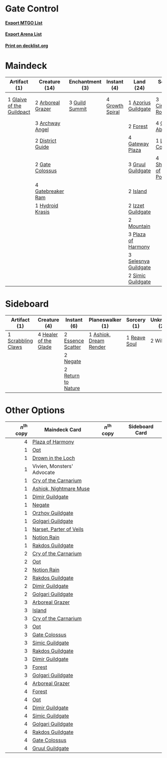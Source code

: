 # Gate Control

#### [Export MTGO List](../collection/Gate%20Control/Gate%20Control.txt)
#### [Export Arena List](../collection/Gate%20Control/Gate%20Control_arena.txt)
#### [Print on decklist.org](http://decklist.org/?deckmain=2%09Arboreal%20Grazer%0A3%09Archway%20Angel%0A1%09Azorius%20Guildgate%0A3%09Circuitous%20Route%0A2%09District%20Guide%0A2%09Expansion%20/%20Explosion%0A2%09Forest%0A2%09Gate%20Colossus%0A4%09Gatebreaker%20Ram%0A4%09Gates%20Ablaze%0A4%09Gateway%20Plaza%0A1%09Glaive%20of%20the%20Guildpact%0A4%09Growth%20Spiral%0A3%09Gruul%20Guildgate%0A3%09Guild%20Summit%0A1%09Hydroid%20Krasis%0A2%09Island%0A2%09Izzet%20Guildgate%0A1%09Lava%20Coil%0A2%09Mountain%0A3%09Plaza%20of%20Harmony%0A3%09Selesnya%20Guildgate%0A4%09Shimmer%20of%20Possibility%0A2%09Simic%20Guildgate&deckside=1%09Ashiok,%20Dream%20Render%0A2%09Essence%20Scatter%0A4%09Healer%20of%20the%20Glade%0A2%09Negate%0A1%09Reave%20Soul%0A2%09Return%20to%20Nature%0A1%09Scrabbling%20Claws%0A2%09Wilt)
# Maindeck

|                                            Artifact (1)                                            |                                       Creature (14)                                        |                                     Enchantment (3)                                     |                                       Instant (4)                                        |                                           Land (24)                                           |                                           Sorcery (12)                                            |      Unknown (2)      |
|----------------------------------------------------------------------------------------------------|--------------------------------------------------------------------------------------------|-----------------------------------------------------------------------------------------|------------------------------------------------------------------------------------------|-----------------------------------------------------------------------------------------------|---------------------------------------------------------------------------------------------------|-----------------------|
|1 [Glaive of the Guildpact](http://gatherer.wizards.com/Pages/Card/Details.aspx?multiverseid=452986)|2 [Arboreal Grazer](http://gatherer.wizards.com/Pages/Card/Details.aspx?multiverseid=461076)|3 [Guild Summit](http://gatherer.wizards.com/Pages/Card/Details.aspx?multiverseid=452791)|4 [Growth Spiral](http://gatherer.wizards.com/Pages/Card/Details.aspx?multiverseid=457322)|1 [Azorius Guildgate](http://gatherer.wizards.com/Pages/Card/Details.aspx?multiverseid=376256) |3 [Circuitous Route](http://gatherer.wizards.com/Pages/Card/Details.aspx?multiverseid=452875)      |2 Expansion / Explosion|
|                                                                                                    |3 [Archway Angel](http://gatherer.wizards.com/Pages/Card/Details.aspx?multiverseid=457147)  |                                                                                         |                                                                                          |2 [Forest](http://gatherer.wizards.com/Pages/Card/Details.aspx?multiverseid=439860)            |4 [Gates Ablaze](http://gatherer.wizards.com/Pages/Card/Details.aspx?multiverseid=457246)          |                       |
|                                                                                                    |2 [District Guide](http://gatherer.wizards.com/Pages/Card/Details.aspx?multiverseid=452878) |                                                                                         |                                                                                          |4 [Gateway Plaza](http://gatherer.wizards.com/Pages/Card/Details.aspx?multiverseid=452997)     |1 [Lava Coil](http://gatherer.wizards.com/Pages/Card/Details.aspx?multiverseid=452858)             |                       |
|                                                                                                    |2 [Gate Colossus](http://gatherer.wizards.com/Pages/Card/Details.aspx?multiverseid=457376)  |                                                                                         |                                                                                          |3 [Gruul Guildgate](http://gatherer.wizards.com/Pages/Card/Details.aspx?multiverseid=376359)   |4 [Shimmer of Possibility](http://gatherer.wizards.com/Pages/Card/Details.aspx?multiverseid=457195)|                       |
|                                                                                                    |4 [Gatebreaker Ram](http://gatherer.wizards.com/Pages/Card/Details.aspx?multiverseid=457270)|                                                                                         |                                                                                          |2 [Island](http://gatherer.wizards.com/Pages/Card/Details.aspx?multiverseid=439857)            |                                                                                                   |                       |
|                                                                                                    |1 [Hydroid Krasis](http://gatherer.wizards.com/Pages/Card/Details.aspx?multiverseid=457327) |                                                                                         |                                                                                          |2 [Izzet Guildgate](http://gatherer.wizards.com/Pages/Card/Details.aspx?multiverseid=376378)   |                                                                                                   |                       |
|                                                                                                    |                                                                                            |                                                                                         |                                                                                          |2 [Mountain](http://gatherer.wizards.com/Pages/Card/Details.aspx?multiverseid=439859)          |                                                                                                   |                       |
|                                                                                                    |                                                                                            |                                                                                         |                                                                                          |3 [Plaza of Harmony](http://gatherer.wizards.com/Pages/Card/Details.aspx?multiverseid=457398)  |                                                                                                   |                       |
|                                                                                                    |                                                                                            |                                                                                         |                                                                                          |3 [Selesnya Guildgate](http://gatherer.wizards.com/Pages/Card/Details.aspx?multiverseid=376490)|                                                                                                   |                       |
|                                                                                                    |                                                                                            |                                                                                         |                                                                                          |2 [Simic Guildgate](http://gatherer.wizards.com/Pages/Card/Details.aspx?multiverseid=376500)   |                                                                                                   |                       |


# Sideboard

|                                        Artifact (1)                                         |                                          Creature (4)                                          |                                         Instant (6)                                         |                                        Planeswalker (1)                                         |                                      Sorcery (1)                                      |Unknown (2)|
|---------------------------------------------------------------------------------------------|------------------------------------------------------------------------------------------------|---------------------------------------------------------------------------------------------|-------------------------------------------------------------------------------------------------|---------------------------------------------------------------------------------------|-----------|
|1 [Scrabbling Claws](http://gatherer.wizards.com/Pages/Card/Details.aspx?multiverseid=451173)|4 [Healer of the Glade](http://gatherer.wizards.com/Pages/Card/Details.aspx?multiverseid=466930)|2 [Essence Scatter](http://gatherer.wizards.com/Pages/Card/Details.aspx?multiverseid=426754) |1 [Ashiok, Dream Render](http://gatherer.wizards.com/Pages/Card/Details.aspx?multiverseid=461155)|1 [Reave Soul](http://gatherer.wizards.com/Pages/Card/Details.aspx?multiverseid=473065)|2 Wilt     |
|                                                                                             |                                                                                                |2 [Negate](http://gatherer.wizards.com/Pages/Card/Details.aspx?multiverseid=423707)          |                                                                                                 |                                                                                       |           |
|                                                                                             |                                                                                                |2 [Return to Nature](http://gatherer.wizards.com/Pages/Card/Details.aspx?multiverseid=461102)|                                                                                                 |                                                                                       |           |


# Other Options

|*n*<sup>th</sup> copy|                                          Maindeck Card                                           |*n*<sup>th</sup> copy|Sideboard Card|
|--------------------:|--------------------------------------------------------------------------------------------------|---------------------|--------------|
|                    4|[Plaza of Harmony](http://gatherer.wizards.com/Pages/Card/Details.aspx?multiverseid=457398)       |                     |              |
|                    1|[Opt](http://gatherer.wizards.com/Pages/Card/Details.aspx?multiverseid=442948)                    |                     |              |
|                    1|[Drown in the Loch](http://gatherer.wizards.com/Pages/Card/Details.aspx?multiverseid=473150)      |                     |              |
|                    1|Vivien, Monsters' Advocate                                                                        |                     |              |
|                    1|[Cry of the Carnarium](http://gatherer.wizards.com/Pages/Card/Details.aspx?multiverseid=457214)   |                     |              |
|                    1|[Ashiok, Nightmare Muse](http://gatherer.wizards.com/Pages/Card/Details.aspx?multiverseid=476459) |                     |              |
|                    1|[Dimir Guildgate](http://gatherer.wizards.com/Pages/Card/Details.aspx?multiverseid=376306)        |                     |              |
|                    1|[Negate](http://gatherer.wizards.com/Pages/Card/Details.aspx?multiverseid=423707)                 |                     |              |
|                    1|[Orzhov Guildgate](http://gatherer.wizards.com/Pages/Card/Details.aspx?multiverseid=376443)       |                     |              |
|                    1|[Golgari Guildgate](http://gatherer.wizards.com/Pages/Card/Details.aspx?multiverseid=376351)      |                     |              |
|                    1|[Narset, Parter of Veils](http://gatherer.wizards.com/Pages/Card/Details.aspx?multiverseid=460988)|                     |              |
|                    1|[Notion Rain](http://gatherer.wizards.com/Pages/Card/Details.aspx?multiverseid=452943)            |                     |              |
|                    1|[Rakdos Guildgate](http://gatherer.wizards.com/Pages/Card/Details.aspx?multiverseid=376465)       |                     |              |
|                    2|[Cry of the Carnarium](http://gatherer.wizards.com/Pages/Card/Details.aspx?multiverseid=457214)   |                     |              |
|                    2|[Opt](http://gatherer.wizards.com/Pages/Card/Details.aspx?multiverseid=442948)                    |                     |              |
|                    2|[Notion Rain](http://gatherer.wizards.com/Pages/Card/Details.aspx?multiverseid=452943)            |                     |              |
|                    2|[Rakdos Guildgate](http://gatherer.wizards.com/Pages/Card/Details.aspx?multiverseid=376465)       |                     |              |
|                    2|[Dimir Guildgate](http://gatherer.wizards.com/Pages/Card/Details.aspx?multiverseid=376306)        |                     |              |
|                    2|[Golgari Guildgate](http://gatherer.wizards.com/Pages/Card/Details.aspx?multiverseid=376351)      |                     |              |
|                    3|[Arboreal Grazer](http://gatherer.wizards.com/Pages/Card/Details.aspx?multiverseid=461076)        |                     |              |
|                    3|[Island](http://gatherer.wizards.com/Pages/Card/Details.aspx?multiverseid=439857)                 |                     |              |
|                    3|[Cry of the Carnarium](http://gatherer.wizards.com/Pages/Card/Details.aspx?multiverseid=457214)   |                     |              |
|                    3|[Opt](http://gatherer.wizards.com/Pages/Card/Details.aspx?multiverseid=442948)                    |                     |              |
|                    3|[Gate Colossus](http://gatherer.wizards.com/Pages/Card/Details.aspx?multiverseid=457376)          |                     |              |
|                    3|[Simic Guildgate](http://gatherer.wizards.com/Pages/Card/Details.aspx?multiverseid=376500)        |                     |              |
|                    3|[Rakdos Guildgate](http://gatherer.wizards.com/Pages/Card/Details.aspx?multiverseid=376465)       |                     |              |
|                    3|[Dimir Guildgate](http://gatherer.wizards.com/Pages/Card/Details.aspx?multiverseid=376306)        |                     |              |
|                    3|[Forest](http://gatherer.wizards.com/Pages/Card/Details.aspx?multiverseid=439860)                 |                     |              |
|                    3|[Golgari Guildgate](http://gatherer.wizards.com/Pages/Card/Details.aspx?multiverseid=376351)      |                     |              |
|                    4|[Arboreal Grazer](http://gatherer.wizards.com/Pages/Card/Details.aspx?multiverseid=461076)        |                     |              |
|                    4|[Forest](http://gatherer.wizards.com/Pages/Card/Details.aspx?multiverseid=439860)                 |                     |              |
|                    4|[Opt](http://gatherer.wizards.com/Pages/Card/Details.aspx?multiverseid=442948)                    |                     |              |
|                    4|[Dimir Guildgate](http://gatherer.wizards.com/Pages/Card/Details.aspx?multiverseid=376306)        |                     |              |
|                    4|[Simic Guildgate](http://gatherer.wizards.com/Pages/Card/Details.aspx?multiverseid=376500)        |                     |              |
|                    4|[Golgari Guildgate](http://gatherer.wizards.com/Pages/Card/Details.aspx?multiverseid=376351)      |                     |              |
|                    4|[Rakdos Guildgate](http://gatherer.wizards.com/Pages/Card/Details.aspx?multiverseid=376465)       |                     |              |
|                    4|[Gate Colossus](http://gatherer.wizards.com/Pages/Card/Details.aspx?multiverseid=457376)          |                     |              |
|                    4|[Gruul Guildgate](http://gatherer.wizards.com/Pages/Card/Details.aspx?multiverseid=376359)        |                     |              |

